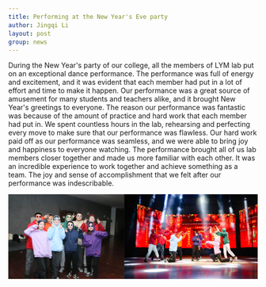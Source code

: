 ```yaml
---
title: Performing at the New Year's Eve party
author: Jingqi Li
layout: post
group: news
---
```

During the New Year's party of our college, all the members of LYM lab put on an exceptional dance performance. The performance was full of energy and excitement, and it was evident that each member had put in a lot of effort and time to make it happen.  Our performance was a great source of amusement for many students and teachers alike, and it brought New Year's greetings to everyone. The reason our performance was fantastic was because of the amount of practice and hard work that each member had put in.  We spent countless hours in the lab, rehearsing and perfecting every move to make sure that our performance was flawless.  Our hard work paid off as our performance was seamless, and we were able to bring joy and happiness to everyone watching. The performance brought all of us lab members closer together and made us more familiar with each other.  It was an incredible experience to work together and achieve something as a team.  The joy and sense of accomplishment that we felt after our performance was indescribable.

  <img src="/static/img/news/new_year_party.jpg" alt="Congratulations!" class="img-responsive">